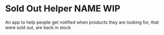 # Sold Out Helper NAME WIP

An app to help people get notified when products they are looking for, that were sold out, are back in stock
